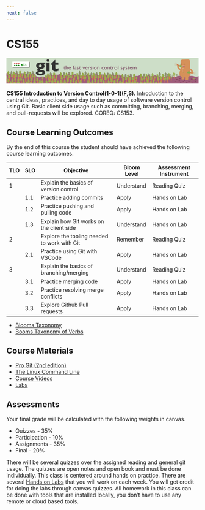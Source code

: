 ```yaml
---
next: false
---
```

# CS155

![Git Logo](images/git-banner.gif)

**CS155 Introduction to Version Control(1-0-1)(F,S).** Introduction to
the central ideas, practices, and day to day usage of software version
control using Git. Basic client side usage such as committing,
branching, merging, and pull-requests will be explored. COREQ: CS153.

## Course Learning Outcomes

By the end of this course the student should have achieved the following
course learning outcomes.

| TLO | SLO | Objective                                   | Bloom Level | Assessment Instrument |
| --- | --- | ------------------------------------------- | ----------- | --------------------- |
| 1   |     | Explain the basics of version control       | Understand  | Reading Quiz          |
|     | 1.1 | Practice adding commits                     | Apply       | Hands on Lab          |
|     | 1.2 | Practice pushing and pulling code           | Apply       | Hands on Lab          |
|     | 1.3 | Explain how Git works on the client side    | Understand  | Hands on Lab          |
| 2   |     | Explore the tooling needed to work with Git | Remember    | Reading Quiz          |
|     | 2.1 | Practice using Git with VSCode              | Apply       | Hands on Lab          |
| 3   |     | Explain the basics of branching/merging     | Understand  | Reading Quiz          |
|     | 3.1 | Practice merging code                       | Apply       | Hands on Lab          |
|     | 3.2 | Practice resolving merge conflicts          | Apply       | Hands on Lab          |
|     | 3.3 | Explore Github Pull requests                | Apply       | Hands on Lab          |

- [Blooms Taxonomy](https://cft.vanderbilt.edu/guides-sub-pages/blooms-taxonomy/)
- [Booms Taxonomy of Verbs](https://tips.uark.edu/blooms-taxonomy-verb-chart/)

## Course Materials

- [Pro Git (2nd edition)](https://git-scm.com/book/en/v2)
- [The Linux Command Line](https://drive.google.com/file/d/1nJ0XC0H7eI5I_g9WCqY9v-LlBMREaRBe/view?usp=share_link)
- [Course Videos](https://www.youtube.com/playlist?list=PLFziFbk-D-X3wbyZiKOu5aEcf9NGFUj8R)
- [Labs](https://github.com/shanep?tab=repositories&q=250&type=&language=&sort=)

## Assessments

Your final grade will be calculated with the following weights in canvas.

- Quizzes - 35%
- Participation - 10%
- Assignments - 35%
- Final - 20%

There will be several quizzes over the assigned reading and general git usage.
The quizzes are open notes and open book and must be done individually. This
class is centered around hands on practice. There are several [Hands on
Labs](https://github.com/shanep?tab=repositories&q=250&type=&language=&sort=)
that you will work on each week. You will get credit for doing the labs through
canvas quizzes. All homework in this class can be done with tools that are
installed locally, you don’t have to use any remote or cloud based tools.

<!--@include: ../../parts/syllabus-boiler.md-->